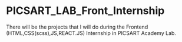 # PICSART_LAB_Front_Internship

There will be the projects that I will do during 
the Frontend (HTML,CSS(scss),JS,REACT.JS) Internship in
PICSART Academy Lab.
